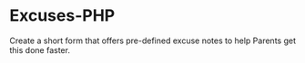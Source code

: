 # Excuses-PHP
Create a short form that offers pre-defined excuse notes to help Parents get this done faster.
